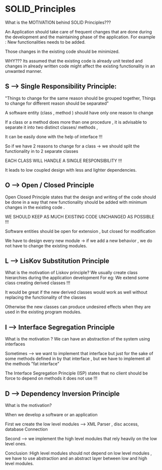 # SOLID_Principles

What is the MOTIVATION behind SOLID Principles???

An Application should take care of frequent changes that are done during the development and the maintaining phase of the application.
For example : New functionalities needs to be added.

Those changes in the existing code should be minimized.

WHY??? Its assumed that the existing code is already unit tested and changes in already written code might affect the existing functionality in an unwanted manner.

S --> Single Responsibility Principle:
--------------------------------

"Things to change for the same reason should be  grouped together, Things to change for different reason should be separated"

 A software entity (class , method ) should have only one reason to change

If a class or a method does more than one procedure , it is advisable to separate it into two distinct classes/ methods ,

It can be easily done with the help of interface !!!

So if we have 2 reasons to change for a class -> we should split the functionality in to 2 separate classes

EACH CLASS WILL HANDLE A SINGLE RESPONSIBILITY !!!

It leads to low coupled design with less and lighter dependencies.




O --> Open / Closed Principle
------------------------------

Open Closed Principle states that the design and writing of the code should be done in a way that new functionality should be added with minimum changes in the existing code .

WE SHOULD KEEP AS MUCH EXISTING CODE UNCHANGED AS POSSIBLE !!!

Software entities should be open for extension , but closed for modification

We have to design every new module -> if we add a new behavior , we do not have to change the existing modules.



L --> LisKov Substitution Principle
-------------------------------------

What is the motivation of Liskov principle?
 We usually create class hierarchies during the application development
 For eg: We extend some class creating derived classes !!!

 It would be great if the new derived classes would work as well without replacing the functionality of the classes

 Otherwise the new classes can produce undesired effects when they are used in the existing program modules.


I --> Interface Segregation Principle
-------------------------------------

What is the motivation ?
 We can have an abstraction of the system using interfaces

Sometimes --> we want to implement that interface but just for the sake of some methods defined in by that interface
 , but we have to implement all the methods "fat interface"

The Interface Segregation Principle (ISP) states that no client should be force to depend on methods it does not use !!!


D --> Dependency Inversion Principle
------------------------------------

What is the motivation?

When we develop a software or an application

First we create the low level modules -->  XML Parser , disc access, database Connection

Second --> we implement the high level modules that rely heavily on the low level ones.

Conclusion :High level modules should not depend on low level modules ,
we have to use abstraction and an abstract layer between low and high level modules.



